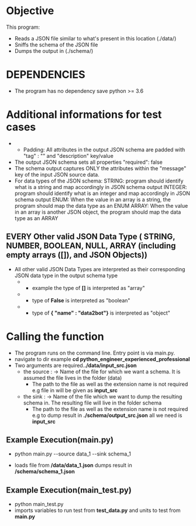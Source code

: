 # Objective
This program:
- Reads a JSON file similar to what's present in this location (./data/)
- Sniffs the schema of the JSON file 
- Dumps the output in (./schema/)

# DEPENDENCIES
- The program has no dependency save python >= 3.6 

# Additional informations for test cases
- - Padding: All attributes in the output JSON schema  are padded with "tag" : "" and "description" key/value
- The output JSON schema sets all properties "required": false
- The schema output captures ONLY the attributes within the "message" key of the input JSON source data. 
- For data types of the JSON schema:
STRING: program should identify what is a string and map accordingly in JSON schema output
INTEGER: program should identify what is an integer and map accordingly in JSON schema output
ENUM: When the value in an array is a string, the program should map the data type as an ENUM 
ARRAY: When the value in an array is another JSON object, the program should map the data type as an ARRAY 

## EVERY Other valid JSON Data Type ( STRING, NUMBER, BOOLEAN, NULL, ARRAY (including empty arrays ([]), and JSON Objects))
- All other valid JSON Data Types are interpreted as their corresponding JSON data type in the output schema type 
    - - example the type of <strong>[]</strong> is interpreted as "array" 
    - - type of <strong>False</strong> is interpreted as "boolean"
    - - type of <strong>{ "name" : "data2bot"}</strong> is interpreted as "object"

<!-- PLEASE NOTE -->
<!-- THERE IS A FUNCTION IN main.py THAT MAPS OUT ONLY TO THE PROPERTIES STATED IN PROBLEM.md i.e (STRING , NUMBER, INTEGER AND ENUM) HENCE THEY ARE TWO create_schema.py FUNCTIONS, IF THATS THE DESIRED OUTCOME KINDLY COMMENT OUT THE FUNCTION create_schema.py AND COMMENT THE FUNCTION create_schema.py BELOW IT -->

# Calling the function
- The program runs on the command line. Entry point is via main.py.
- navigate to dir example <strong>cd python_engineer_experienced_professional</strong>
- Two arguments are required.<strong>./data/input_src.json</strong>
    * the source : -> Name of the file for which we want a schema. It is assumed the file lives in the folder (data)
        - The path to the file as well as the extension name is not required e.g file in  will be given as <strong>input_src</strong>
    * the sink : -> Name of the file which we want to dump the resulting schema in. The resulting file will live in the folder schema
        - The path to the file as well as the extension name is not required e.g to dump result in <strong>./schema/output_src.json</strong> all we need is <strong>input_src</strong>

## Example Execution(main.py)
- python main.py --source data_1 --sink schema_1
* loads file from <strong>/data/data_1.json</strong> dumps result in <strong>/schema/schema_1.json</strong>

## Example Execution(main_test.py)
- python main_test.py
- imports variables to run test from <strong>test_data.py</strong> and units to test from <strong>main.py</strong>
